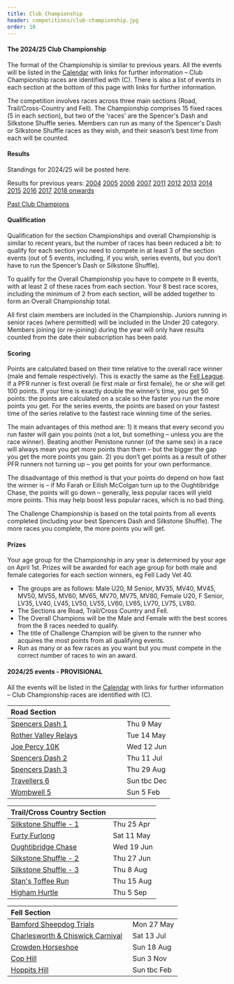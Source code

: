 ```yaml
---
title: Club Championship
header: competitions/club-championship.jpg
order: 10
---
```

#### The 2024/25 Club Championship

The format of the Championship is similar to previous years. All the events will be listed in the [Calendar](https://pfrac.co.uk/calendar) with links for further information – Club Championship races are identified with (C). There is also a list of events in each section at the bottom of this page with links for further information.

The competition involves races across three main sections (Road, Trail/Cross-Country and Fell). The Championship comprises 15 fixed races (5 in each section), but two of the 'races' are the Spencer's Dash and Silkstone Shuffle series. Members can run as many of the Spencer's Dash or Silkstone Shuffle races as they wish, and their season’s best time from each will be counted.

#### Results

Standings for 2024/25 will be posted here.

Results for previous years:
[2004](https://pfrac.co.uk/static/results/club-championship/championship-2004-results.xlsx)
[2005](https://pfrac.co.uk/static/results/club-championship/championship-2005-results.xlsx)
[2006](https://pfrac.co.uk/static/results/club-championship/championship-2006-results.xlsx)
[2007](https://pfrac.co.uk/static/results/club-championship/championship-2007-results.xlsx)
[2011](https://pfrac.co.uk/static/results/club-championship/championship-2011-results.pdf)
[2012](https://pfrac.co.uk/static/results/club-championship/championship-2012-results.pdf)
[2013](https://pfrac.co.uk/static/results/club-championship/championship-2013-results.pdf)
[2014](https://pfrac.co.uk/static/results/club-championship/championship-2014-results.pdf)
[2015](https://pfrac.co.uk/static/results/club-championship/championship-2015-results.pdf)
[2016](https://pfrac.co.uk/static/results/club-championship/championship-2016-results.pdf)
[2017](https://pfrac.co.uk/static/results/club-championship/championship-2017-results.pdf)
[2018 onwards](http://results.pfrac.co.uk)

[Past Club Champions](http://results.pfrac.co.uk/awards/)

#### Qualification

Qualification for the section Championships and overall Championship is similar to recent years, but the number of races has been reduced a bit: to qualify for each section you need to compete in at least 3 of the section events (out of 5 events, including, if you wish, series events, but you don’t have to run the Spencer’s Dash or Silkstone Shuffle).

To qualify for the Overall Championship you have to compete in 8 events, with at least 2 of these races from each section. Your 8 best race scores, including the minimum of 2 from each section, will be added together to form an Overall Championship total.

All first claim members are included in the Championship. Juniors running in senior races (where permitted) will be included in the Under 20 category. Members joining (or re-joining) during the year will only have results counted from the date their subscription has been paid.

#### Scoring

Points are calculated based on their time relative to the overall race winner (male and female respectively). This is exactly the same as the [Fell League](https://pfrac.co.uk/competitions/fell-league). If a PFR runner is first overall (ie first male or first female), he or she will get 100 points. If your time is exactly double the winner’s time, you get 50 points: the points are calculated on a scale so the faster you run the more points you get. For the series events, the points are based on your fastest time of the series relative to the fastest race winning time of the series.

The main advantages of this method are: 1) it means that every second you run faster will gain you points (not a lot, but something – unless you are the race winner). Beating another Penistone runner (of the same sex) in a race will always mean you get more points than them – but the bigger the gap you get the more points you gain. 2) you don’t get points as a result of other PFR runners not turning up – you get points for your own performance.

The disadvantage of this method is that your points do depend on how fast the winner is – if Mo Farah or Eilish McColgan turn up to the Oughtibridge Chase, the points will go down – generally, less popular races will yield more points. This may help boost less popular races, which is no bad thing.

The Challenge Championship is based on the total points from all events completed (including your best Spencers Dash and Silkstone Shuffle). The more races you complete, the more points you will get.

#### Prizes

Your age group for the Championship in any year is determined by your age on April 1st. Prizes will be awarded for each age group for both male and female categories for each section winners, eg Fell Lady Vet 40.

* The groups are as follows: Male U20, M Senior, MV35, MV40, MV45, MV50, MV55, MV60, MV65, MV70, MV75, MV80, Female U20, F Senior, LV35, LV40, LV45, LV50, LV55, LV60, LV65, LV70, LV75, LV80.
* The Sections are Road, Trail/Cross Country and Fell.
* The Overall Champions will be the Male and Female with the best scores from the 8 races needed to qualify.
* The title of Challenge Champion will be given to the runner who acquires the most points from all qualifying events.
* Run as many or as few races as you want but you must compete in the correct number of races to win an award.

#### 2024/25 events - PROVISIONAL

All the events will be listed in the [Calendar](https://pfrac.co.uk/calendar) with links for further information – Club Championship races are identified with (C).

| Road Section &nbsp; &nbsp; &nbsp; &nbsp; &nbsp; &nbsp; &nbsp; &nbsp; &nbsp; &nbsp; &nbsp; &nbsp; &nbsp; &nbsp; &nbsp; &nbsp; &nbsp; |             |
| ----------------------------------------------------------------------------------------------------------------------------------- | ----------- |
| [Spencers Dash 1](https://www.barnsleyac.co.uk/club-events/spencers-dash/)                                                          | Thu 9 May   |
| [Rother Valley Relays](https://www.facebook.com/groups/431233151372212/)                                                            | Tue 14 May  |
| [Joe Percy 10K](https://www.holmfirthharriers.com/event/joe-percy-10k/)                                                             | Wed 12 Jun  |
| [Spencers Dash 2](https://www.barnsleyac.co.uk/club-events/spencers-dash/)                                                          | Thu 11 Jul  |
| [Spencers Dash 3](https://www.barnsleyac.co.uk/club-events/spencers-dash/)                                                          | Thu 29 Aug  |
| [Travellers 6](https://www.denbydaleac.co.uk/travellers-6)                                                                          | Sun tbc Dec |
| [Wombwell 5](https://www.kingstonerunners.co.uk/Wombwell5.html)                                                                     | Sun 5 Feb   |

| Trail/Cross Country Section                                                                                   |            |
| ------------------------------------------------------------------------------------------------------------- | ---------- |
| [Silkstone Shuffle - 1](https://www.barnsleyharriers.org.uk/)                                                 | Thu 25 Apr |
| [Furty Furlong](https://racebest.com/races/txgcg)                                                             | Sat 11 May |
| [Oughtibridge Chase](https://www.oughtibridgegala.org/the-tom-holmes-gala-chase)                              | Wed 19 Jun |
| [Silkstone Shuffle - 2](https://www.barnsleyharriers.org.uk/)                                                 | Thu 27 Jun |
| [Silkstone Shuffle - 3](https://www.barnsleyharriers.org.uk/)                                                 | Thu 8 Aug  |
| [Stan's Toffee Run](http://kimberworthstriders.co.uk/joomla3/index.php/2015-08-13-15-51-30/stan-s-toffee-run) | Thu 15 Aug |
| [Higham Hurtle](https://www.barnsleyharriers.org.uk/)                                                         | Thu 5 Sep  |

| Fell Section &nbsp; &nbsp; &nbsp; &nbsp; &nbsp; &nbsp; &nbsp; &nbsp; &nbsp; &nbsp; &nbsp; &nbsp; &nbsp; &nbsp; &nbsp; &nbsp; &nbsp; &nbsp; &nbsp; &nbsp; |             |
| -------------------------------------------------------------------------------------------------------------------------------------------------------- | ----------- |
| [Bamford Sheepdog Trials](https://www.fellrunner.org.uk/races/adcb9c4d-5881-475f-bbd2-5a8e158a8755)                                                      | Mon 27 May  |
| [Charlesworth & Chiswick Carnival](https://www.fellrunner.org.uk/races/61755c75-844d-4cf1-884f-a2981e210515)                                             | Sat 13 Jul  |
| [Crowden Horseshoe](https://events360.co.uk/crowden/)                                                                                                    | Sun 18 Aug  |
| [Cop Hill](https://www.fellrunner.org.uk/races/71b5f8ea-16ea-4c34-98bf-45b80c694135)                                                                     | Sun 3 Nov   |
| [Hoppits Hill](http://www.hoppits.co.uk/)                                                                                                                | Sun tbc Feb |